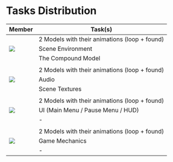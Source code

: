 # Tasks Distribution

<table>
    <thead>
        <tr>
            <th>Member</th>
            <th>Task(s)</th>
        </tr>
    </thead>
    <tbody>
        <tr>
            <td rowspan=3>
                <a href="https://github.com/YoussefMohamedDiaa">
                    <img src="https://github.com/YoussefMohamedDiaa.png?size=100">
                </a>
            </td>
            <td>2 Models with their animations (loop + found)</td>
        </tr>
        <tr>
            <td>Scene Environment</td>
        </tr>
        <tr>
            <td>The Compound Model</td>
        </tr>
        <tr><td></td></tr>
        <tr>
            <td rowspan=3>
                 <a href="https://github.com/ouda98">
                    <img src="https://github.com/ouda98.png?size=100">
                </a>
            </td>
            <td>2 Models with their animations (loop + found)</td>
        </tr>
        <tr>
            <td>Audio</td>
        </tr>
        <tr>
            <td>Scene Textures</td>
        </tr>
        <tr><td></td></tr>
        <tr>
            <td rowspan=3>
                <a href="https://github.com/Moe98">
                    <img src="https://github.com/Moe98.png?size=100">
                </a>
            </td>
            <td>2 Models with their animations (loop + found)</td>
        </tr>
        <tr>
            <td>UI (Main Menu / Pause Menu / HUD)</td>
        </tr>
        <tr><td>-</td></tr>
        <tr><td></td></tr>
        <tr>
            <td rowspan=3>
                 <a href="https://github.com/abdoronic">
                    <img src="https://github.com/abdoronic.png?size=100">
                </a>
            </td>
            <td>2 Models with their animations (loop + found)</td>
        </tr>
        <tr>
            <td>Game Mechanics</td>
        </tr>
        <tr><td>-</td></tr>
    </tbody>
</table>
